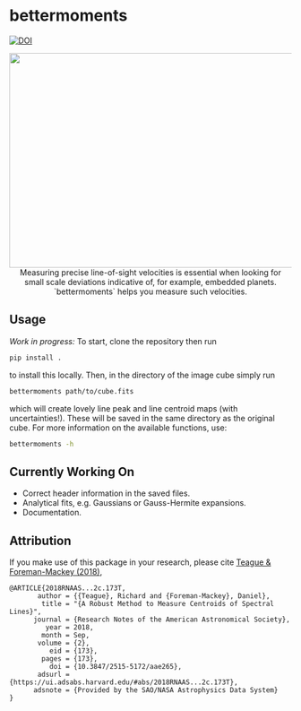 # bettermoments

[![DOI](https://zenodo.org/badge/DOI/10.5281/zenodo.1419754.svg)](https://doi.org/10.5281/zenodo.1419754)

<p align='center'>
  <img src="https://github.com/richteague/https://github.com/richteague/bettermoments/blob/master/docs/TWHya.png" width="713.2" height="383"><br/>
  Measuring precise line-of-sight velocities is essential when looking for small scale deviations indicative of, for example, embedded planets. `bettermoments` helps you measure such velocities.
</p>

## Usage

_Work in progress:_ To start, clone the repository then run

```bash
pip install .
```

to install this locally. Then, in the directory of the image cube simply run

```bash
bettermoments path/to/cube.fits
```

which will create lovely line peak and line centroid maps (with uncertainties!). These will be saved in the same directory as the original cube. For more information on the available functions, use:

```bash
bettermoments -h
```

## Currently Working On

* Correct header information in the saved files.
* Analytical fits, e.g. Gaussians or Gauss-Hermite expansions.
* Documentation.

## Attribution

If you make use of this package in your research, please cite [Teague & Foreman-Mackey (2018)](https://arxiv.org/abs/1809.10295),

```
@ARTICLE{2018RNAAS...2c.173T,
       author = {{Teague}, Richard and {Foreman-Mackey}, Daniel},
        title = "{A Robust Method to Measure Centroids of Spectral Lines}",
      journal = {Research Notes of the American Astronomical Society},
         year = 2018,
        month = Sep,
       volume = {2},
          eid = {173},
        pages = {173},
          doi = {10.3847/2515-5172/aae265},
       adsurl = {https://ui.adsabs.harvard.edu/#abs/2018RNAAS...2c.173T},
      adsnote = {Provided by the SAO/NASA Astrophysics Data System}
}
```
